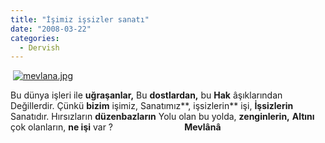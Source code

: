 ```yaml
---
title: "İşimiz işsizler sanatı"
date: "2008-03-22"
categories: 
  - Dervish
---
```


 [![mevlana.jpg](/uploads/2008/03/mevlana-6.jpg)](/uploads/2008/03/mevlana-6.jpg "mevlana.jpg")

Bu dünya işleri ile **uğraşanlar,** Bu **dostlardan,** bu **Hak** âşıklarından Değillerdir. Çünkü **bizim** işimiz, Sanatımız**, işsizlerin** işi, **İşsizlerin** Sanatıdır. Hırsızların **düzenbazların** Yolu olan bu yolda, **zenginlerin,** **Altını** çok olanların, **ne işi** var ?                             **Mevlânâ**
